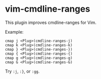 # vim-cmdline-ranges
This plugin improves cmdline-ranges for Vim.

Example:
```vim
cmap j <Plug>(cmdline-ranges-j)
cmap k <Plug>(cmdline-ranges-k)
cmap } <Plug>(cmdline-ranges-})
cmap { <Plug>(cmdline-ranges-{)
cmap g <Plug>(cmdline-ranges-g)
cmap G <Plug>(cmdline-ranges-G)
```

Try `:j`, `:}`, or `:gg`.
